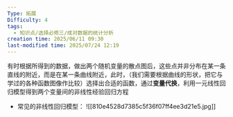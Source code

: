 ```yaml
---
Type: 拓展
Difficulty: 4
tags:
  - 知识点/选择必修三/成对数据的统计分析
creation time: 2025/06/11 09:30
last-modified time: 2025/07/24 12:19
---
```

有时根据所得到的数据，做出两个随机变量的散点图后，这些点并非分布在某一条直线的附近，而是在某一条曲线附近，此时，（我们需要根据曲线的形状，把它与学过的各种函数图像作比较）选择出合适的函数，通过**变量代换**，利用一元线性回归模型得到两个变量间的非线性经验回归方程
- 常见的非线性回归模型：
![[810e4528d7385c5f36f07ff4ee3d21e5.jpg]]